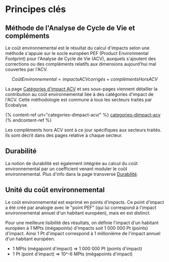 # Principes clés

## Méthode de l'Analyse de Cycle de Vie et compléments

Le coût environnemental est le résultat du calcul d'impacts selon une méthode s'appuie sur le socle européen PEF (Product Environmental Footprint) pour l'Analyse de Cycle de Vie (ACV), auxquels s'ajoutent des corrections ou des compléments relatifs aux dimensions aujourd'hui mal couvertes par l'ACV.

$$
Coût Environnemental = impacts ACVcorrigés +compléments HorsACV
$$

La page [Catégories d'impact ACV](https://fabrique-numerique.gitbook.io/ecobalyse/alimentaire/cout-environnemental/categories-dimpact-acv) et ses sous-pages viennent détailler la contribution au coût environnemental liée à des catégories d'impact de l'ACV. Cette méthodologie est commune à tous les secteurs traités par Ecobalyse.

{% content-ref url="categories-dimpact-acv/" %}
[categories-dimpact-acv](categories-dimpact-acv/)
{% endcontent-ref %}

Les compléments hors ACV sont à ce jour spécifiques aux secteurs traités. Ils sont décrit dans des pages relative à chaque secteur.

## Durabilité&#x20;

La notion de durabilité est également intégrée au calcul du coût environnemental par un coefficient venant moduler le coût environnemental. Plus d'info dans la page transverse [Durabilité](https://app.gitbook.com/o/-MMQU-ngAOgQAqCm4mf3/s/-MexpTrvmqKNzuVtxdad/~/changes/1350/def-cout-environnemental/durabilite).

## Unité du coût environnemental

Le coût environnemental est exprimé en points d'impacts. Ce point d'impact a été créé par analogie avec le "point PEF" (qui lui correspond à l'impact environnemental annuel d'un habitant européen), mais en est distinct.

Pour une meilleure lisibilité des résultats, on définie l'impact d'un habitant européen à 1 MPts (mégapoints) d'impacts soit 1 000 000 Pt (points) d'impact. Ainsi 1 Pt d'impact correspond à 1 millionième de l'impact annuel d'un habitant européen.

* 1  MPts (mégapoint d'impact) => 1 000 000 Pt (points d'impact)
* 1 Pt (point d'impact) => 10^-6 MPts (mégapoints d'impact)
